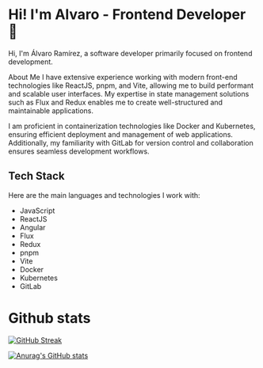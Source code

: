 # Hi! I'm Alvaro - Frontend Developer 👋


Hi, I'm Álvaro Ramírez, a software developer primarily focused on frontend development.

About Me
I have extensive experience working with modern front-end technologies like ReactJS, pnpm, and Vite, allowing me to build performant and scalable user interfaces. My expertise in state management solutions such as Flux and Redux enables me to create well-structured and maintainable applications.

I am proficient in containerization technologies like Docker and Kubernetes, ensuring efficient deployment and management of web applications. Additionally, my familiarity with GitLab for version control and collaboration ensures seamless development workflows.

## Tech Stack

Here are the main languages and technologies I work with:

* JavaScript
* ReactJS
* Angular
* Flux
* Redux
* pnpm
* Vite
* Docker
* Kubernetes
* GitLab

# Github stats

[![GitHub Streak](https://streak-stats.demolab.com?user=aeleuve&theme=darka&show_icons=true)](https://git.io/streak-stats)

[![Anurag's GitHub stats](https://github-readme-stats.vercel.app/api?username=aeleuve)](https://github.com/anuraghazra/github-readme-stats)
